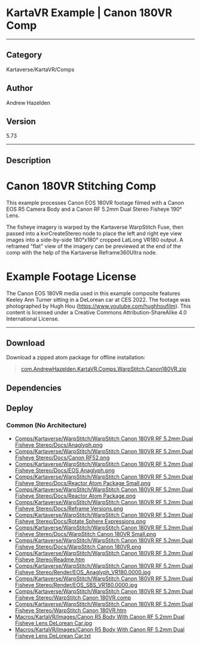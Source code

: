 # KartaVR Example | Canon 180VR Comp
___

## Category
Kartaverse/KartaVR/Comps

## Author
Andrew Hazelden

## Version
5.73

___

## Description
<h1>Canon 180VR Stitching Comp</h1>

<p>This example processes Canon EOS 180VR footage filmed with a Canon EOS R5 Camera Body and a Canon RF 5.2mm Dual Stereo Fisheye 190&deg; Lens.</p>

<p>The fisheye imagery is warped by the Kartaverse WarpStitch Fuse, then passed into a kvrCreateStereo node to place the left and right eye view images into a side-by-side 180&deg;x180&deg; cropped LatLong VR180 output. A reframed "flat" view of the imagery can be previewed at the end of the comp with the help of the Kartaverse Reframe360Ultra node.</p>

<h1>Example Footage License</h1>

<p>The Canon EOS 180VR media used in this example composite features Keeley Ann Turner sitting in a DeLorean car at CES 2022. The footage was photographed by Hugh Hou (<a href="https://www.youtube.com/hughhoufilm">https://www.youtube.com/hughhoufilm</a>). This content is licensed under a Creative Commons Attribution-ShareAlike 4.0 International License.</p>


___

## Download

Download a zipped atom package for offline installation:
> [com.AndrewHazelden.KartaVR.Comps.WarpStitch.Canon180VR.zip](https://gitlab.com/WeSuckLess/Reactor/-/archive/master/Reactor-master.zip?path=Atoms/com.AndrewHazelden.KartaVR.Comps.WarpStitch.Canon180VR)  

## Dependencies

## Deploy

### Common (No Architecture)

<ul>
<li><a href="https://gitlab.com/WeSuckLess/Reactor/-/blob/master/Atoms/com.AndrewHazelden.KartaVR.Comps.WarpStitch.Canon180VR/Comps/Kartaverse/WarpStitch/WarpStitch Canon 180VR RF 5.2mm Dual Fisheye Stereo/Docs/Anaglyph.png?ref_type=heads">Comps/Kartaverse/WarpStitch/WarpStitch Canon 180VR RF 5.2mm Dual Fisheye Stereo/Docs/Anaglyph.png</a></li>
<li><a href="https://gitlab.com/WeSuckLess/Reactor/-/blob/master/Atoms/com.AndrewHazelden.KartaVR.Comps.WarpStitch.Canon180VR/Comps/Kartaverse/WarpStitch/WarpStitch Canon 180VR RF 5.2mm Dual Fisheye Stereo/Docs/Canon RF52.png?ref_type=heads">Comps/Kartaverse/WarpStitch/WarpStitch Canon 180VR RF 5.2mm Dual Fisheye Stereo/Docs/Canon RF52.png</a></li>
<li><a href="https://gitlab.com/WeSuckLess/Reactor/-/blob/master/Atoms/com.AndrewHazelden.KartaVR.Comps.WarpStitch.Canon180VR/Comps/Kartaverse/WarpStitch/WarpStitch Canon 180VR RF 5.2mm Dual Fisheye Stereo/Docs/EOS Anaglyph.png?ref_type=heads">Comps/Kartaverse/WarpStitch/WarpStitch Canon 180VR RF 5.2mm Dual Fisheye Stereo/Docs/EOS Anaglyph.png</a></li>
<li><a href="https://gitlab.com/WeSuckLess/Reactor/-/blob/master/Atoms/com.AndrewHazelden.KartaVR.Comps.WarpStitch.Canon180VR/Comps/Kartaverse/WarpStitch/WarpStitch Canon 180VR RF 5.2mm Dual Fisheye Stereo/Docs/Reactor Atom Package Small.png?ref_type=heads">Comps/Kartaverse/WarpStitch/WarpStitch Canon 180VR RF 5.2mm Dual Fisheye Stereo/Docs/Reactor Atom Package Small.png</a></li>
<li><a href="https://gitlab.com/WeSuckLess/Reactor/-/blob/master/Atoms/com.AndrewHazelden.KartaVR.Comps.WarpStitch.Canon180VR/Comps/Kartaverse/WarpStitch/WarpStitch Canon 180VR RF 5.2mm Dual Fisheye Stereo/Docs/Reactor Atom Package.png?ref_type=heads">Comps/Kartaverse/WarpStitch/WarpStitch Canon 180VR RF 5.2mm Dual Fisheye Stereo/Docs/Reactor Atom Package.png</a></li>
<li><a href="https://gitlab.com/WeSuckLess/Reactor/-/blob/master/Atoms/com.AndrewHazelden.KartaVR.Comps.WarpStitch.Canon180VR/Comps/Kartaverse/WarpStitch/WarpStitch Canon 180VR RF 5.2mm Dual Fisheye Stereo/Docs/Reframe Versions.png?ref_type=heads">Comps/Kartaverse/WarpStitch/WarpStitch Canon 180VR RF 5.2mm Dual Fisheye Stereo/Docs/Reframe Versions.png</a></li>
<li><a href="https://gitlab.com/WeSuckLess/Reactor/-/blob/master/Atoms/com.AndrewHazelden.KartaVR.Comps.WarpStitch.Canon180VR/Comps/Kartaverse/WarpStitch/WarpStitch Canon 180VR RF 5.2mm Dual Fisheye Stereo/Docs/Rotate Sphere Expressions.png?ref_type=heads">Comps/Kartaverse/WarpStitch/WarpStitch Canon 180VR RF 5.2mm Dual Fisheye Stereo/Docs/Rotate Sphere Expressions.png</a></li>
<li><a href="https://gitlab.com/WeSuckLess/Reactor/-/blob/master/Atoms/com.AndrewHazelden.KartaVR.Comps.WarpStitch.Canon180VR/Comps/Kartaverse/WarpStitch/WarpStitch Canon 180VR RF 5.2mm Dual Fisheye Stereo/Docs/WarpStitch Canon 180VR Small.png?ref_type=heads">Comps/Kartaverse/WarpStitch/WarpStitch Canon 180VR RF 5.2mm Dual Fisheye Stereo/Docs/WarpStitch Canon 180VR Small.png</a></li>
<li><a href="https://gitlab.com/WeSuckLess/Reactor/-/blob/master/Atoms/com.AndrewHazelden.KartaVR.Comps.WarpStitch.Canon180VR/Comps/Kartaverse/WarpStitch/WarpStitch Canon 180VR RF 5.2mm Dual Fisheye Stereo/Docs/WarpStitch Canon 180VR.png?ref_type=heads">Comps/Kartaverse/WarpStitch/WarpStitch Canon 180VR RF 5.2mm Dual Fisheye Stereo/Docs/WarpStitch Canon 180VR.png</a></li>
<li><a href="https://gitlab.com/WeSuckLess/Reactor/-/blob/master/Atoms/com.AndrewHazelden.KartaVR.Comps.WarpStitch.Canon180VR/Comps/Kartaverse/WarpStitch/WarpStitch Canon 180VR RF 5.2mm Dual Fisheye Stereo/Readme.htm?ref_type=heads">Comps/Kartaverse/WarpStitch/WarpStitch Canon 180VR RF 5.2mm Dual Fisheye Stereo/Readme.htm</a></li>
<li><a href="https://gitlab.com/WeSuckLess/Reactor/-/blob/master/Atoms/com.AndrewHazelden.KartaVR.Comps.WarpStitch.Canon180VR/Comps/Kartaverse/WarpStitch/WarpStitch Canon 180VR RF 5.2mm Dual Fisheye Stereo/Render/EOS_Anaglyph_VR180.0000.jpg?ref_type=heads">Comps/Kartaverse/WarpStitch/WarpStitch Canon 180VR RF 5.2mm Dual Fisheye Stereo/Render/EOS_Anaglyph_VR180.0000.jpg</a></li>
<li><a href="https://gitlab.com/WeSuckLess/Reactor/-/blob/master/Atoms/com.AndrewHazelden.KartaVR.Comps.WarpStitch.Canon180VR/Comps/Kartaverse/WarpStitch/WarpStitch Canon 180VR RF 5.2mm Dual Fisheye Stereo/Render/EOS_SBS_VR180.0000.jpg?ref_type=heads">Comps/Kartaverse/WarpStitch/WarpStitch Canon 180VR RF 5.2mm Dual Fisheye Stereo/Render/EOS_SBS_VR180.0000.jpg</a></li>
<li><a href="https://gitlab.com/WeSuckLess/Reactor/-/blob/master/Atoms/com.AndrewHazelden.KartaVR.Comps.WarpStitch.Canon180VR/Comps/Kartaverse/WarpStitch/WarpStitch Canon 180VR RF 5.2mm Dual Fisheye Stereo/WarpStitch Canon 180VR.comp?ref_type=heads">Comps/Kartaverse/WarpStitch/WarpStitch Canon 180VR RF 5.2mm Dual Fisheye Stereo/WarpStitch Canon 180VR.comp</a></li>
<li><a href="https://gitlab.com/WeSuckLess/Reactor/-/blob/master/Atoms/com.AndrewHazelden.KartaVR.Comps.WarpStitch.Canon180VR/Comps/Kartaverse/WarpStitch/WarpStitch Canon 180VR RF 5.2mm Dual Fisheye Stereo/WarpStitch Canon 180VR.htm?ref_type=heads">Comps/Kartaverse/WarpStitch/WarpStitch Canon 180VR RF 5.2mm Dual Fisheye Stereo/WarpStitch Canon 180VR.htm</a></li>
<li><a href="https://gitlab.com/WeSuckLess/Reactor/-/blob/master/Atoms/com.AndrewHazelden.KartaVR.Comps.WarpStitch.Canon180VR/Macros/KartaVR/Images/Canon R5 Body With Canon RF 5.2mm Dual Fisheye Lens DeLorean Car.jpg?ref_type=heads">Macros/KartaVR/Images/Canon R5 Body With Canon RF 5.2mm Dual Fisheye Lens DeLorean Car.jpg</a></li>
<li><a href="https://gitlab.com/WeSuckLess/Reactor/-/blob/master/Atoms/com.AndrewHazelden.KartaVR.Comps.WarpStitch.Canon180VR/Macros/KartaVR/Images/Canon R5 Body With Canon RF 5.2mm Dual Fisheye Lens DeLorean Car.txt?ref_type=heads">Macros/KartaVR/Images/Canon R5 Body With Canon RF 5.2mm Dual Fisheye Lens DeLorean Car.txt</a></li>
</ul>
